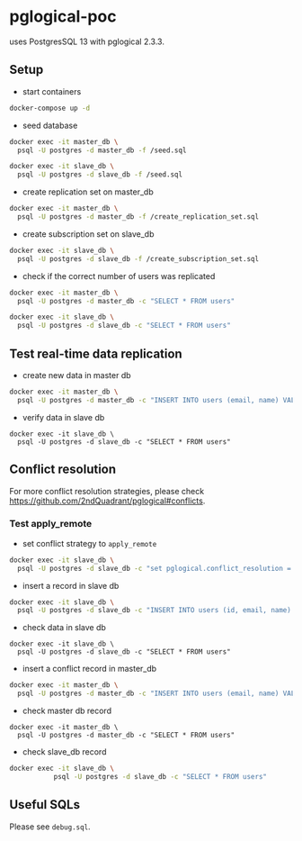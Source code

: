 # pglogical-poc

uses PostgresSQL 13 with pglogical 2.3.3.

## Setup

- start containers
```bash
docker-compose up -d
```

- seed database

```bash
docker exec -it master_db \
  psql -U postgres -d master_db -f /seed.sql

docker exec -it slave_db \
  psql -U postgres -d slave_db -f /seed.sql
```

- create replication set on master_db

```bash
docker exec -it master_db \
  psql -U postgres -d master_db -f /create_replication_set.sql
```

- create subscription set on slave_db

```bash
docker exec -it slave_db \
  psql -U postgres -d slave_db -f /create_subscription_set.sql
```


- check if the correct number of users was replicated
```bash
docker exec -it master_db \
  psql -U postgres -d master_db -c "SELECT * FROM users"

docker exec -it slave_db \
  psql -U postgres -d slave_db -c "SELECT * FROM users"
```


## Test real-time data replication

- create new data in master db

```bash
docker exec -it master_db \
  psql -U postgres -d master_db -c "INSERT INTO users (email, name) VALUES('test5@gmail.com','Hello');"
```

- verify data in slave db

```
docker exec -it slave_db \
  psql -U postgres -d slave_db -c "SELECT * FROM users"
```

## Conflict resolution

For more conflict resolution strategies, please check https://github.com/2ndQuadrant/pglogical#conflicts.

### Test apply_remote

- set conflict strategy to `apply_remote`

```bash
docker exec -it slave_db \
  psql -U postgres -d slave_db -c "set pglogical.conflict_resolution = 'apply_remote'"
```

- insert a record in slave db
```bash
docker exec -it slave_db \
  psql -U postgres -d slave_db -c "INSERT INTO users (id, email, name) VALUES(100, 'test100@gmail.com','Hello');"
```

- check data in slave db

```
docker exec -it slave_db \
  psql -U postgres -d slave_db -c "SELECT * FROM users"
```

- insert a conflict record in master_db

```bash
docker exec -it master_db \
  psql -U postgres -d master_db -c "INSERT INTO users (email, name) VALUES('test100@gmail.com','Hello');"
```

- check master db record

```
docker exec -it master_db \
  psql -U postgres -d master_db -c "SELECT * FROM users"
```

- check slave_db record

```bash
docker exec -it slave_db \
           psql -U postgres -d slave_db -c "SELECT * FROM users"
```


## Useful SQLs

Please see `debug.sql`.
